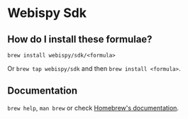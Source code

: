 # Webispy Sdk

## How do I install these formulae?

`brew install webispy/sdk/<formula>`

Or `brew tap webispy/sdk` and then `brew install <formula>`.

## Documentation

`brew help`, `man brew` or check [Homebrew's documentation](https://docs.brew.sh).
